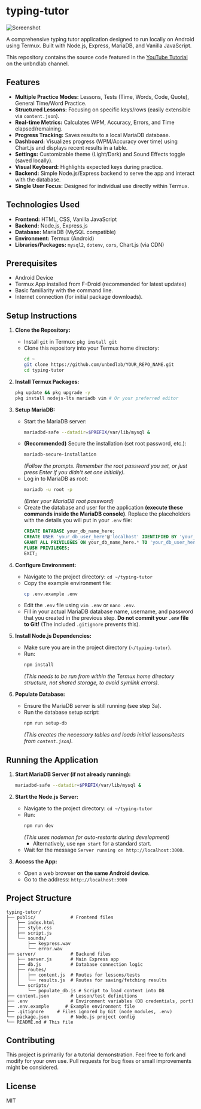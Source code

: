 # typing-tutor

![Screenshot](https://github.com/user-attachments/assets/4931d81e-9164-4199-a690-4a3b739c3a84) <!-- Optional: Replace with a link to an actual screenshot later -->

A comprehensive typing tutor application designed to run locally on Android using Termux. Built with Node.js, Express, MariaDB, and Vanilla JavaScript.

This repository contains the source code featured in the [YouTube Tutorial](https://www.youtube.com/unbndlab) on the unbndlab channel.

## Features

*   **Multiple Practice Modes:** Lessons, Tests (Time, Words, Code, Quote), General Time/Word Practice.
*   **Structured Lessons:** Focusing on specific keys/rows (easily extensible via `content.json`).
*   **Real-time Metrics:** Calculates WPM, Accuracy, Errors, and Time elapsed/remaining.
*   **Progress Tracking:** Saves results to a local MariaDB database.
*   **Dashboard:** Visualizes progress (WPM/Accuracy over time) using Chart.js and displays recent results in a table.
*   **Settings:** Customizable theme (Light/Dark) and Sound Effects toggle (saved locally).
*   **Visual Keyboard:** Highlights expected keys during practice.
*   **Backend:** Simple Node.js/Express backend to serve the app and interact with the database.
*   **Single User Focus:** Designed for individual use directly within Termux.

## Technologies Used

*   **Frontend:** HTML, CSS, Vanilla JavaScript
*   **Backend:** Node.js, Express.js
*   **Database:** MariaDB (MySQL compatible)
*   **Environment:** Termux (Android)
*   **Libraries/Packages:** `mysql2`, `dotenv`, `cors`, Chart.js (via CDN)

## Prerequisites

*   Android Device
*   Termux App installed from F-Droid (recommended for latest updates)
*   Basic familiarity with the command line.
*   Internet connection (for initial package downloads).

## Setup Instructions

1.  **Clone the Repository:**
    *   Install `git` in Termux: `pkg install git`
    *   Clone this repository into your Termux home directory:
        ```bash
        cd ~
        git clone https://github.com/unbndlab/YOUR_REPO_NAME.git
        cd typing-tutor
        ```

2.  **Install Termux Packages:**
    ```bash
    pkg update && pkg upgrade -y
    pkg install nodejs-lts mariadb vim # Or your preferred editor
    ```

3.  **Setup MariaDB:**
    *   Start the MariaDB server:
        ```bash
        mariadbd-safe --datadir=$PREFIX/var/lib/mysql &
        ```
    *   **(Recommended)** Secure the installation (set root password, etc.):
        ```bash
        mariadb-secure-installation
        ```
        *(Follow the prompts. Remember the root password you set, or just press Enter if you didn't set one initially).*
    *   Log in to MariaDB as root:
        ```bash
        mariadb -u root -p
        ```
        *(Enter your MariaDB root password)*
    *   Create the database and user for the application **(execute these commands inside the MariaDB console)**. Replace the placeholders with the details you will put in your `.env` file:
        ```sql
        CREATE DATABASE your_db_name_here;
        CREATE USER 'your_db_user_here'@'localhost' IDENTIFIED BY 'your_db_password_here';
        GRANT ALL PRIVILEGES ON your_db_name_here.* TO 'your_db_user_here'@'localhost';
        FLUSH PRIVILEGES;
        EXIT;
        ```

4.  **Configure Environment:**
    *   Navigate to the project directory: `cd ~/typing-tutor`
    *   Copy the example environment file:
        ```bash
        cp .env.example .env
        ```
    *   Edit the `.env` file using `vim .env` or `nano .env`.
    *   Fill in your actual MariaDB database name, username, and password that you created in the previous step. **Do not commit your `.env` file to Git!** (The included `.gitignore` prevents this).

5.  **Install Node.js Dependencies:**
    *   Make sure you are in the project directory (`~/typing-tutor`).
    *   Run:
        ```bash
        npm install
        ```
        *(This needs to be run from within the Termux home directory structure, not shared storage, to avoid symlink errors).*

6.  **Populate Database:**
    *   Ensure the MariaDB server is still running (see step 3a).
    *   Run the database setup script:
        ```bash
        npm run setup-db
        ```
        *(This creates the necessary tables and loads initial lessons/tests from `content.json`)*.

## Running the Application

1.  **Start MariaDB Server (if not already running):**
    ```bash
    mariadbd-safe --datadir=$PREFIX/var/lib/mysql &
    ```

2.  **Start the Node.js Server:**
    *   Navigate to the project directory: `cd ~/typing-tutor`
    *   Run:
        ```bash
        npm run dev
        ```
        *(This uses nodemon for auto-restarts during development)*
        *   Alternatively, use `npm start` for a standard start.
    *   Wait for the message `Server running on http://localhost:3000`.

3.  **Access the App:**
    *   Open a web browser **on the same Android device**.
    *   Go to the address: `http://localhost:3000`

## Project Structure
<!--
<pre>
typing-tutor/
├── public/ # Frontend files (HTML, CSS, JS, sounds)
├── server/ # *Backend files (Node.js/Express)*
│ ├── server.js # *Main Express app*
│ ├── db.js # *Database connection*
│ ├── routes/ # *API route handlers*
│ └── scripts/ # *Utility scripts (DB setup)*
├── content.json # *Lesson/test definitions*
├── .env # *Local environment variables (DB secrets)*
├── .env.example # *Example environment file*
├── .gitignore # *Files ignored by Git (node_modules, .env)*
├── package.json # *Node.js project dependencies & scripts*
└── README.md # This file
</pre>
-->
```
typing-tutor/
├── public/             # Frontend files
│   ├── index.html
│   ├── style.css
│   ├── script.js
│   └── sounds/
│       ├── keypress.wav
│       └── error.wav
├── server/             # Backend files
│   ├── server.js       # Main Express app
│   ├── db.js           # Database connection logic
│   ├── routes/
│   │   ├── content.js  # Routes for lessons/tests
│   │   └── results.js  # Routes for saving/fetching results
│   └── scripts/
│       └── populate_db.js # Script to load content into DB
├── content.json        # Lesson/test definitions
├── .env                # Environment variables (DB credentials, port)
├── .env.example      # Example environment file
├── .gitignore     # Files ignored by Git (node_modules, .env)
└── package.json        # Node.js project config
└── README.md # This file
```
## Contributing

This project is primarily for a tutorial demonstration. Feel free to fork and modify for your own use. Pull requests for bug fixes or small improvements might be considered.

## License

MIT
